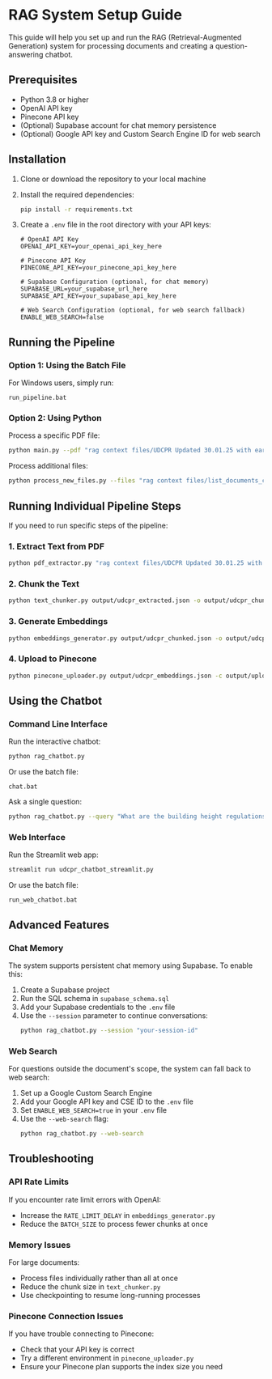 # RAG System Setup Guide

This guide will help you set up and run the RAG (Retrieval-Augmented Generation) system for processing documents and creating a question-answering chatbot.

## Prerequisites

- Python 3.8 or higher
- OpenAI API key
- Pinecone API key
- (Optional) Supabase account for chat memory persistence
- (Optional) Google API key and Custom Search Engine ID for web search

## Installation

1. Clone or download the repository to your local machine

2. Install the required dependencies:
   ```bash
   pip install -r requirements.txt
   ```

3. Create a `.env` file in the root directory with your API keys:
   ```
   # OpenAI API Key
   OPENAI_API_KEY=your_openai_api_key_here

   # Pinecone API Key
   PINECONE_API_KEY=your_pinecone_api_key_here

   # Supabase Configuration (optional, for chat memory)
   SUPABASE_URL=your_supabase_url_here
   SUPABASE_API_KEY=your_supabase_api_key_here

   # Web Search Configuration (optional, for web search fallback)
   ENABLE_WEB_SEARCH=false
   ```

## Running the Pipeline

### Option 1: Using the Batch File

For Windows users, simply run:
```
run_pipeline.bat
```

### Option 2: Using Python

Process a specific PDF file:
```bash
python main.py --pdf "rag context files/UDCPR Updated 30.01.25 with earlier provisions & corrections.pdf"
```

Process additional files:
```bash
python process_new_files.py --files "rag context files/list_documents_ca_services.txt" "rag context files/comprehensive_regulatory_services.txt"
```

## Running Individual Pipeline Steps

If you need to run specific steps of the pipeline:

### 1. Extract Text from PDF

```bash
python pdf_extractor.py "rag context files/UDCPR Updated 30.01.25 with earlier provisions & corrections.pdf" -o output/udcpr_extracted.json
```

### 2. Chunk the Text

```bash
python text_chunker.py output/udcpr_extracted.json -o output/udcpr_chunked.json
```

### 3. Generate Embeddings

```bash
python embeddings_generator.py output/udcpr_chunked.json -o output/udcpr_embeddings.json -c output/embeddings_checkpoint.json
```

### 4. Upload to Pinecone

```bash
python pinecone_uploader.py output/udcpr_embeddings.json -c output/upload_checkpoint.json
```

## Using the Chatbot

### Command Line Interface

Run the interactive chatbot:
```bash
python rag_chatbot.py
```

Or use the batch file:
```
chat.bat
```

Ask a single question:
```bash
python rag_chatbot.py --query "What are the building height regulations?"
```

### Web Interface

Run the Streamlit web app:
```bash
streamlit run udcpr_chatbot_streamlit.py
```

Or use the batch file:
```
run_web_chatbot.bat
```

## Advanced Features

### Chat Memory

The system supports persistent chat memory using Supabase. To enable this:

1. Create a Supabase project
2. Run the SQL schema in `supabase_schema.sql`
3. Add your Supabase credentials to the `.env` file
4. Use the `--session` parameter to continue conversations:
   ```bash
   python rag_chatbot.py --session "your-session-id"
   ```

### Web Search

For questions outside the document's scope, the system can fall back to web search:

1. Set up a Google Custom Search Engine
2. Add your Google API key and CSE ID to the `.env` file
3. Set `ENABLE_WEB_SEARCH=true` in your `.env` file
4. Use the `--web-search` flag:
   ```bash
   python rag_chatbot.py --web-search
   ```

## Troubleshooting

### API Rate Limits

If you encounter rate limit errors with OpenAI:
- Increase the `RATE_LIMIT_DELAY` in `embeddings_generator.py`
- Reduce the `BATCH_SIZE` to process fewer chunks at once

### Memory Issues

For large documents:
- Process files individually rather than all at once
- Reduce the chunk size in `text_chunker.py`
- Use checkpointing to resume long-running processes

### Pinecone Connection Issues

If you have trouble connecting to Pinecone:
- Check that your API key is correct
- Try a different environment in `pinecone_uploader.py`
- Ensure your Pinecone plan supports the index size you need